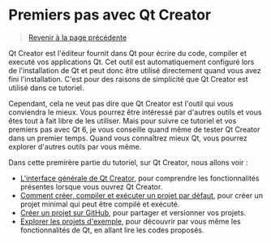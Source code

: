 
# Premiers pas avec Qt Creator

> [Revenir à la page précédente](../README.md)

Qt Creator est l'éditeur fournit dans Qt pour écrire du code, compiler et executé vos applications Qt. Cet outil est automatiquement
configuré lors de l'installation de Qt et peut donc être utilisé directement quand vous avez fini l'installation. C'est pour des 
raisons de simplicité que Qt Creator est utilisé dans ce tutoriel.

Cependant, cela ne veut pas dire que Qt Creator est l'outil qui vous conviendra le mieux. Vous pourrez être intéressé par d'autres
outils et vous êtes tout à fait libre de les utiliser. Mais pour suivre ce tutoriel et vos premiers pas avec Qt 6, je vous conseille
quand même de tester Qt Creator dans un premier temps. Quand vous connaîtrez mieux Qt, vous pourrez explorer d'autres outils par
vous même.

Dans cette premirère partie du tutoriel, sur Qt Creator, nous allons voir :

- [L'interface générale de Qt Creator](interface.md), pour comprendre les fonctionnalités présentes lorsque vous ouvrez Qt Creator.
- [Comment créer, compiler et exécuter un projet par défaut](projet.md), pour créer un projet minimal qui peut être compilé et exécuté.
- [Créer un projet sur GitHub](github.md), pour partager et versionner vos projets.
- [Explorer les projets d'exemple](exemples.md), pour découvrir par vous même les fonctionnalités de Qt, en allant lire les codes proposés.
